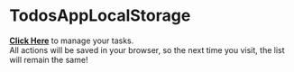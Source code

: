 # TodosAppLocalStorage

[**Click Here**](https://virginiawu11.github.io/TodosAppLocalStorage/) to manage your tasks.  
All actions will be saved in your browser, so the next time you visit, the list will remain the same!
